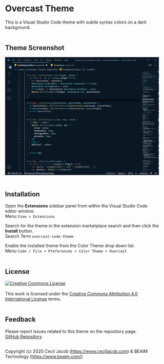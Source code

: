 # Overcast Theme

This is a Visual Studio Code theme with subtle syntax colors on a dark background.
<br><br>


## Theme Screenshot

![Overcast - Dark Blue Theme](./image/overcast-dark-blue-theme-screenshot.png)
<br><br>


## Installation

Open the __Extensions__ sidebar panel from within the Visual Studio Code editor window.<br>
Menu `View > Extensions`


Search for the theme in the extension marketplace search and then click the __Install__ button.<br>
Search Term `overcast-code-theme`


Enable the installed theme from the Color Theme drop down list.<br>
Menu `Code / File > Preferences > Color Theme > Overcast`
<br><br>


## License

<a rel="license" href="https://creativecommons.org/licenses/by/4.0/"><img alt="Creative Commons License" style="border-width:0" src="https://i.creativecommons.org/l/by/4.0/88x31.png" /></a>
<br><br>
This work is licensed under the <a rel="license" href="https://creativecommons.org/licenses/by/4.0/">Creative Commons Attribution 4.0 International License</a> terms.
<br><br>


## Feedback

Please report issues related to this theme on the repository page.<br>
[GitHub Repository](https://github.com/ceciljacob/overcast-code-theme/issues)
<br><br>

Copyright (c) 2020 Cecil Jacob (https://www.ceciljacob.com) &amp; BEAIM Technology (https://www.beaim.com/)
<br>
